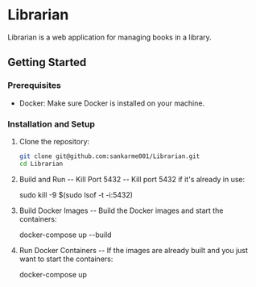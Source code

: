 # Librarian

Librarian is a web application for managing books in a library.

## Getting Started

### Prerequisites

- Docker: Make sure Docker is installed on your machine.

### Installation and Setup

1. Clone the repository:
   ```bash
   git clone git@github.com:sankarme001/Librarian.git
   cd Librarian

2. Build and Run
-- Kill Port 5432
-- Kill port 5432 if it's already in use:

    sudo kill -9 $(sudo lsof -t -i:5432)

3. Build Docker Images
-- Build the Docker images and start the containers:

    docker-compose up --build

4. Run Docker Containers
-- If the images are already built and you just want to start the containers:

    docker-compose up


